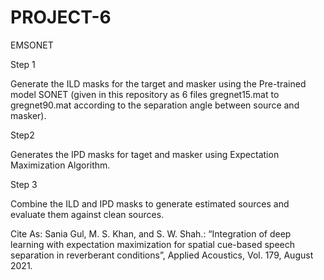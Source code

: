 # PROJECT-6
EMSONET

Step 1

Generate the ILD masks for the target and masker using the Pre-trained model SONET (given in this repository as 6 files gregnet15.mat to gregnet90.mat according to the separation angle between source and masker).

Step2

Generates the IPD masks for taget  and masker using Expectation Maximization Algorithm.

Step 3

Combine the ILD and IPD masks to generate estimated sources and evaluate them against clean sources.

Cite As: Sania Gul, M. S. Khan, and S. W. Shah.: “Integration of deep learning with expectation maximization for spatial cue-based speech separation in reverberant conditions”, Applied Acoustics, Vol. 179, August 2021. 
